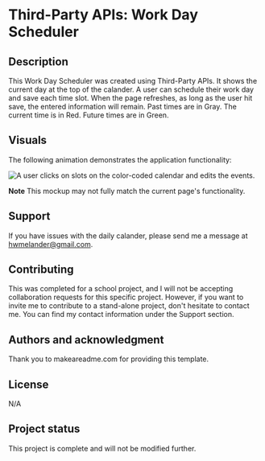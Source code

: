# Third-Party APIs: Work Day Scheduler

## Description

This Work Day Scheduler was created using Third-Party APIs. It shows the current day at the top of the calander. A user can schedule their work day and save each time slot. When the page refreshes, as long as the user hit save, the entered information will remain. Past times are in Gray. The current time is in Red. Future times are in Green.

## Visuals

The following animation demonstrates the application functionality:

![A user clicks on slots on the color-coded calendar and edits the events.](./assets/images/DailyCalanderInAction.gif)

**Note** This mockup may not fully match the current page's functionality.

## Support
If you have issues with the daily calander, please send me a message at hwmelander@gmail.com.

## Contributing
This was completed for a school project, and I will not be accepting collaboration requests for this specific project. However, if you want to invite me to contribute to a stand-alone project, don't hesitate to contact me. You can find my contact information under the Support section.

## Authors and acknowledgment
Thank you to makeareadme.com for providing this template.

## License
N/A

## Project status
This project is complete and will not be modified further.